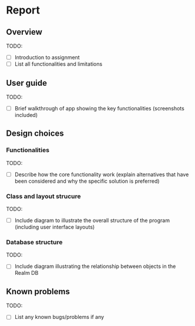 # Report

## Overview

TODO:

- [ ] Introduction to assignment
- [ ] List all functionalities and limitations

## User guide

TODO:

- [ ] Brief walkthrough of app showing the key functionalities (screenshots included)

## Design choices

### Functionalities

TODO:

- [ ] Describe how the core functionality work (explain alternatives that have been considered and why the specific solution is preferred)

### Class and layout strucure

TODO:

- [ ] Include diagram to illustrate the overall structure of the program (including user interface layouts)

### Database structure

TODO:

- [ ] Include diagram illustrating the relationship between objects in the Realm DB

## Known problems

TODO:

- [ ] List any known bugs/problems if any